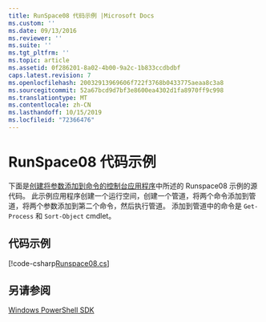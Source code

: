 ```yaml
---
title: RunSpace08 代码示例 |Microsoft Docs
ms.custom: ''
ms.date: 09/13/2016
ms.reviewer: ''
ms.suite: ''
ms.tgt_pltfrm: ''
ms.topic: article
ms.assetid: 0f286201-8a02-4b00-9a2c-1b833ccdbdbf
caps.latest.revision: 7
ms.openlocfilehash: 20032913969606f722f3768b0433775aeaa8c3a8
ms.sourcegitcommit: 52a67bcd9d7bf3e8600ea4302d1fa8970ff9c998
ms.translationtype: MT
ms.contentlocale: zh-CN
ms.lasthandoff: 10/15/2019
ms.locfileid: "72366476"
---
```

# <a name="runspace08-code-sample"></a>RunSpace08 代码示例

下面是[创建将参数添加到命令的控制台应用程序](https://msdn.microsoft.com/en-us/848b2b46-60f1-4a86-b448-cfc7c0cccfba)中所述的 Runspace08 示例的源代码。 此示例应用程序创建一个运行空间，创建一个管道，将两个命令添加到管道，将两个参数添加到第二个命令，然后执行管道。 添加到管道中的命令是 `Get-Process` 和 `Sort-Object` cmdlet。

## <a name="code-sample"></a>代码示例

[!code-csharp[Runspace08.cs](../../../../powershell-sdk-samples/SDK-2.0/csharp/Runspace08/Runspace08.cs#L11-L86 "Runspace08.cs")]

## <a name="see-also"></a>另请参阅

[Windows PowerShell SDK](../windows-powershell-reference.md)
